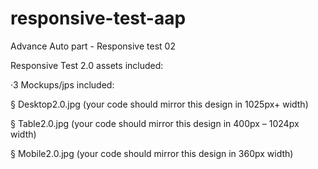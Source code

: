 # responsive-test-aap
Advance Auto part - Responsive test 02

Responsive Test 2.0 assets included: 

·3 Mockups/jps included: 

§  Desktop2.0.jpg (your code should mirror this design in 1025px+ width) 

§  Table2.0.jpg (your code should mirror this design in 400px – 1024px width) 

§  Mobile2.0.jpg (your code should mirror this design in 360px width)
